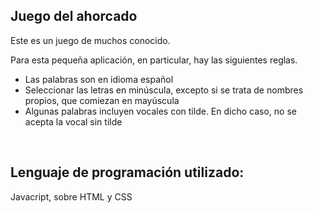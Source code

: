 ## Juego del ahorcado

Este es un juego de muchos conocido.

Para esta pequeña aplicación, en particular, hay las siguientes reglas.
- Las palabras son en idioma español
- Seleccionar las letras en minúscula, excepto si se trata de nombres propios, que comiezan en mayúscula
- Algunas palabras incluyen vocales con tilde. En dicho caso, no se acepta la vocal sin tilde

<br />

## Lenguaje de programación utilizado:

Javacript, sobre HTML y CSS


